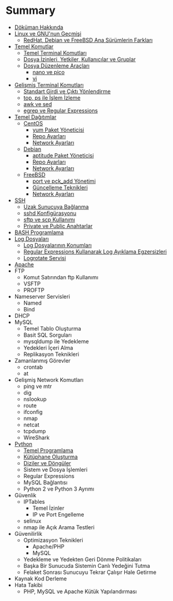 # Summary

* [Döküman Hakkında](README.md)
* [Linux ve GNU'nun Geçmişi](tarih/linux_ve_gnunun_gecmisi.md)
   * [RedHat, Debian ve FreeBSD Ana Sürümlerin Farkları](tarih/anasurumlerin_farklari.md)
* [Temel Komutlar](temel_komutlar/temel.md)
   * [Temel Terminal Komutları](temel_komutlar/temel_komutlar.md)
   * [Dosya İzinleri, Yetkiler, Kullanıcılar ve Gruplar](temel_komutlar/yetkiler.md)
   * [Dosya Düzenleme Araçları](temel_komutlar/editing/dosya_duzenleme_araclari.md)
       * [nano ve pico](temel_komutlar/editing/nano.md)
       * [vi](temel_komutlar/editing/vi.md)
* [Gelişmiş Terminal Komutları](gelismis_terminal/gelismis_terminal_komutlari.md)
   * [Standart Girdi ve Çıktı Yönlendirme](gelismis_terminal/standart_girdi_ve_cikti_yonlendirme.md)
   * [top, ps ile İşlem İzleme](gelismis_terminal/top.md)
   * [awk ve sed](gelismis_terminal/awk_ve_sed.md)
   * [egrep ve Regular Expressions](gelismis_terminal/egrep_regexp.md)
* [Temel Dağıtımlar](dagitimlar/temel_dagitimlar.md)
   * [CentOS](dagitimlar/centos/centos.md)
       * [yum Paket Yöneticisi](dagitimlar/centos/yum.md)
       * [Repo Ayarları](dagitimlar/centos/repo.md)
       * [Network Ayarları](dagitimlar/centos/network.md)
   * [Debian](dagitimlar/debian/debian.md)
       * [aptitude Paket Yöneticisi](dagitimlar/debian/aptitude.md)
       * [Repo Ayarları](dagitimlar/debian/repo.md)
       * [Network Ayarları](dagitimlar/debian/network.md)
   * [FreeBSD](dagitimlar/freebsd/freebsd.md)
       * [port ve pck_add Yönetimi](dagitimlar/freebsd/ports.md)
       * [Güncelleme Teknikleri](dagitimlar/freebsd/guncelleme_teknikleri.md)
       * [Network Ayarları](dagitimlar/freebsd/network.md)
* [SSH](ssh/ssh.md)
   * [Uzak Sunucuya Bağlanma](ssh/baglanma.md)
   * [sshd Konfigürasyonu](ssh/sshd_konfigurasyonu.md)
   * [sftp ve scp Kullanımı](ssh/sftp_scp.md)
   * [Private ve Public Anahtarlar](ssh/anahtarlar.md)
* [BASH Programlama](bash/bash_programlama.md)
* [Log Dosyaları](log/log_dosyalari.md)
   * [Log Dosyalarının Konumları](log/log_dosyalarinin_konumlari.md)
   * [Regular Expressions Kullanarak Log Ayıklama Egzersizleri](log/log_ayiklama.md)
   * [Logrotate Servisi](log/logrotate.md)
* [Apache](apache/apache.md)
* FTP
   * Komut Satırından ftp Kullanımı
   * VSFTP
   * PROFTP
* Nameserver Servisleri
   * Named
   * Bind
* DHCP
* MySQL
   * Temel Tablo Oluşturma
   * Basit SQL Sorguları
   * mysqldump ile Yedekleme
   * Yedekleri İçeri Alma
   * Replikasyon Teknikleri
* Zamanlanmış Görevler
   * crontab
   * at
* Gelişmiş Network Komutları
   * ping ve mtr
   * dig
   * nslookup
   * route
   * ifconfig
   * nmap
   * netcat
   * tcpdump
   * WireShark
* [Python](python/python.md)
   * [Temel Programlama](python/temel_programlama.md)
   * [Kütüphane Oluşturma](python/kutuphane_olusturma.md)
   * [Diziler ve Döngüler](python/diziler_ve_donguler.md)
   * Sistem ve Dosya İşlemleri
   * Regular Expressions
   * MySQL Bağlantısı
   * Python 2 ve Python 3 Ayrımı
* Güvenlik
   * IPTables
       * Temel İzinler
       * IP ve Port Engelleme
   * selinux
   * nmap ile Açık Arama Testleri
* Güvenilirlik
   * Optimizasyon Teknikleri
       * Apache/PHP
       * MySQL
   * Yedekleme ve Yedekten Geri Dönme Politikaları
   * Başka Bir Sunucuda Sistemin Canlı Yedeğini Tutma
   * Felaket Sonrası Sunucuyu Tekrar Çalışır Hale Getirme
* Kaynak Kod Derleme
* Hata Takibi
   * PHP, MySQL ve Apache Kütük Yapılandırması

